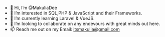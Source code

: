 - 👋 Hi, I’m @MakuliaDee
- 👀 I’m interested in SQL,PHP & JavaScript and their Frameworks.
- 🌱 I’m currently learning Laravel & VueJS.
- 💞️ I’m looking to collaborate on any endevours with great minds out here.
- 📫 Reach me out on my Email: itsmakulia@gmail.com 

<!---
MakuliaDee/MakuliaDee is a ✨ special ✨ repository because its `README.md` (this file) appears on your GitHub profile.
You can click the Preview link to take a look at your changes.
--->
